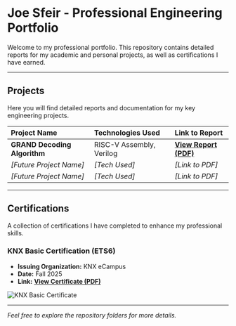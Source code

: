 # Joe Sfeir - Professional Engineering Portfolio

Welcome to my professional portfolio. This repository contains detailed reports for my academic and personal projects, as well as certifications I have earned.

---

## Projects

Here you will find detailed reports and documentation for my key engineering projects.

| Project Name | Technologies Used | Link to Report |
| :--- | :--- | :--- |
| **GRAND Decoding Algorithm** | RISC-V Assembly, Verilog | [**View Report (PDF)**](./projects/grand-decoder-report.pdf) |
| *[Future Project Name]* | *[Tech Used]* | *[Link to PDF]* |
| *[Future Project Name]* | *[Tech Used]* | *[Link to PDF]* |

---

## Certifications

A collection of certifications I have completed to enhance my professional skills.

### KNX Basic Certification (ETS6)
* **Issuing Organization:** KNX eCampus
* **Date:** Fall 2025
* **Link:** [**View Certificate (PDF)**](./certificates/knx-basic-certificate.pdf)

![KNX Basic Certificate](./certificates/knx-basic-certificate.png)

---
*Feel free to explore the repository folders for more details.*
